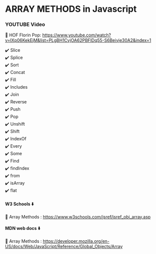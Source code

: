 # ARRAY METHODS in Javascript

### YOUTUBE Video

🚀 HOF Florin Pop: https://www.youtube.com/watch?v=IXp06KekEjM&list=PLgBH1CvjOA62PBFIDq55-S6Beivje30A2&index=1

✔️ Slice <br>
✔️ Splice <br>
✔️ Sort <br>
✔️ Concat <br>
✔️ Fill <br>
✔️ Includes <br>
✔️ Join <br>
✔️ Reverse <br>
✔️ Push <br>
✔️ Pop <br>
✔️ Unshift <br>
✔️ Shift <br>
✔️ IndexOf <br>
✔️ Every <br>
✔️ Some <br>
✔️ Find <br>
✔️ findIndex <br>
✔️ from <br>
✔️ isArray <br>
✔️ flat <br>

#### W3 Schools ⬇️

🚀 Array Methods : https://www.w3schools.com/jsref/jsref_obj_array.asp

#### MDN web docs ⬇️

🚀 Array Methods : https://developer.mozilla.org/en-US/docs/Web/JavaScript/Reference/Global_Objects/Array